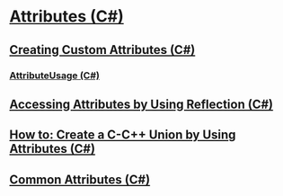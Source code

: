 # [Attributes (C#)](index.md)
## [Creating Custom Attributes (C#)](creating-custom-attributes.md)
### [AttributeUsage (C#)](attributeusage.md)
## [Accessing Attributes by Using Reflection (C#)](accessing-attributes-by-using-reflection.md)
## [How to: Create a C-C++ Union by Using Attributes (C#)](how-to-create-a-c-cpp-union-by-using-attributes.md)
## [Common Attributes (C#)](common-attributes.md)
